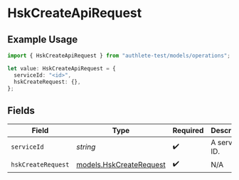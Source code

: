 # HskCreateApiRequest

## Example Usage

```typescript
import { HskCreateApiRequest } from "authlete-test/models/operations";

let value: HskCreateApiRequest = {
  serviceId: "<id>",
  hskCreateRequest: {},
};
```

## Fields

| Field                                                       | Type                                                        | Required                                                    | Description                                                 |
| ----------------------------------------------------------- | ----------------------------------------------------------- | ----------------------------------------------------------- | ----------------------------------------------------------- |
| `serviceId`                                                 | *string*                                                    | :heavy_check_mark:                                          | A service ID.                                               |
| `hskCreateRequest`                                          | [models.HskCreateRequest](../../models/hskcreaterequest.md) | :heavy_check_mark:                                          | N/A                                                         |